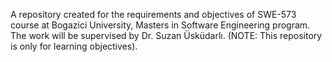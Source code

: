 A repository created for the requirements and objectives of SWE-573 course at Bogazici University, Masters in Software Engineering program. The work will be supervised by Dr. Suzan Üsküdarlı. (NOTE: This repository is only for learning objectives).
